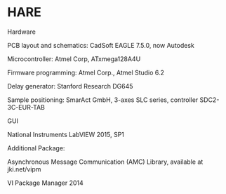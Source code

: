 # HARE

Hardware


PCB layout and schematics: CadSoft EAGLE 7.5.0, now Autodesk

Microcontroller: Atmel Corp, ATxmega128A4U

Firmware programming: Atmel Corp., Atmel Studio 6.2

Delay generator: Stanford Research DG645

Sample positioning: SmarAct GmbH, 3-axes SLC series, controller SDC2-3C-EUR-TAB



GUI


National Instruments LabVIEW 2015, SP1 

Additional Package:

Asynchronous Message Communication (AMC) Library, available at jki.net/vipm

VI Package Manager 2014


